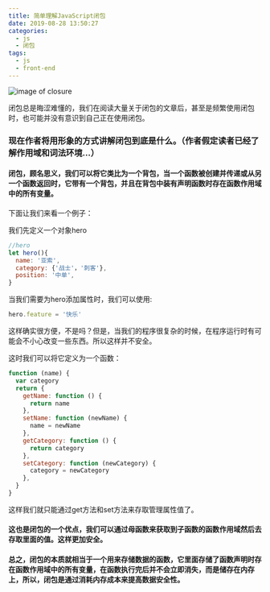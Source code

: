 ```yaml
---
title: 简单理解JavaScript闭包
date: 2019-08-28 13:50:27
categories:
  - js
  - 闭包
tags:
  - js
  - front-end
---
```


![image of closure](https://images.unsplash.com/photo-1526649661456-89c7ed4d00b8?ixlib=rb-1.2.1&ixid=eyJhcHBfaWQiOjEyMDd9&auto=format&fit=crop&w=1471&q=80)

闭包总是晦涩难懂的，我们在阅读大量关于闭包的文章后，甚至是频繁使用闭包时，也可能并没有意识到自己正在使用闭包。

<!-- more -->

### 现在作者将用形象的方式讲解闭包到底是什么。（作者假定读者已经了解作用域和词法环境...）


#### 闭包，顾名思义，我们可以将它类比为一个背包，当一个函数被创建并传递或从另一个函数返回时，它带有一个背包，并且在背包中装有声明函数时存在函数作用域中的所有变量。

下面让我们来看一个例子：

我们先定义一个对象hero
```JavaScript
//hero
let hero(){
  name: '亚索',
  category: {'战士'，'刺客'},
  position: '中单',
}
```
当我们需要为hero添加属性时，我们可以使用:

```JavaScript
hero.feature = '快乐'
```
这样确实很方便，不是吗？但是，当我们的程序很复杂的时候，在程序运行时有可能会不小心改变一些东西。所以这样并不安全。

这时我们可以将它定义为一个函数：
```JavaScript
function (name) {
  var category
  return {
    getName: function () {
      return name
    },
    setName: function (newName) {
      name = newName
    },
    getCategory: function () {
      return category
    },
    setCategory: function (newCategory) {
      category = newCategory
    },
  }
}
```
这样我们就只能通过get方法和set方法来存取管理属性值了。
#### 这也是闭包的一个优点，我们可以通过母函数来获取到子函数的函数作用域然后去存取里面的值。这样更加安全。
#### 总之，闭包的本质就相当于一个用来存储数据的函数，它里面存储了函数声明时存在函数作用域中的所有变量，在函数执行完后并不会立即消失，而是储存在内存上，所以，闭包是通过消耗内存成本来提高数据安全性。